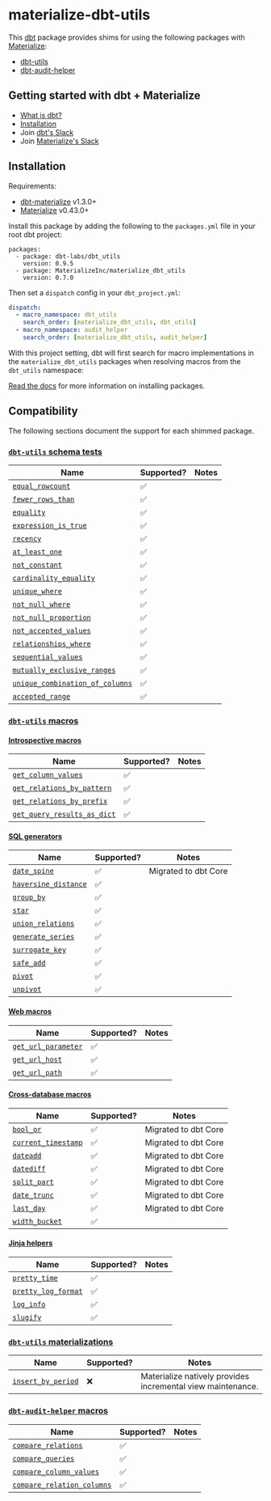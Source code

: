 # materialize-dbt-utils

This [dbt](https://github.com/dtb-labs/dbt) package provides shims for using the
following packages with [Materialize]:

- [dbt-utils](https://github.com/dbt-labs/dbt-utils)
- [dbt-audit-helper](https://github.com/dbt-labs/dbt-audit-helper)

## Getting started with dbt + Materialize

- [What is dbt?](https://docs.getdbt.com/docs/introduction)
- [Installation](https://github.com/MaterializeInc/dbt-materialize)
- Join [dbt's Slack](http://slack.getdbt.com/)
- Join [Materialize's Slack](https://materialize.com/)

## Installation

Requirements:
- [dbt-materialize](https://pypi.org/project/dbt-materialize/) v1.3.0+
- [Materialize](https://materialize.com/docs/install/) v0.43.0+

Install this package by adding the following to the `packages.yml` file in your
root dbt project:

```
packages:
  - package: dbt-labs/dbt_utils
    version: 0.9.5
  - package: MaterializeInc/materialize_dbt_utils
    version: 0.7.0
```

Then set a `dispatch` config in your `dbt_project.yml`:

```yml
dispatch:
  - macro_namespace: dbt_utils
    search_order: [materialize_dbt_utils, dbt_utils]
  - macro_namespace: audit_helper
    search_order: [materialize_dbt_utils, audit_helper]
```

With this project setting, dbt will first search for macro implementations in
the `materialize_dbt_utils` packages when resolving macros from the `dbt_utils`
namespace:

[Read the docs](https://docs.getdbt.com/docs/package-management)
for more information on installing packages.

## Compatibility

The following sections document the support for each shimmed package.

### [`dbt-utils` schema tests]

Name                               | Supported?         | Notes
-----------------------------------|--------------------|----------------------------------------------------------------------------
[`equal_rowcount`]                 | :white_check_mark: |
[`fewer_rows_than`]                | :white_check_mark: |
[`equality`]                       | :white_check_mark: |
[`expression_is_true`]             | :white_check_mark: |
[`recency`]                        | :white_check_mark: |
[`at_least_one`]                   | :white_check_mark: |
[`not_constant`]                   | :white_check_mark: |
[`cardinality_equality`]           | :white_check_mark: |
[`unique_where`]                   | :white_check_mark: |
[`not_null_where`]                 | :white_check_mark: |
[`not_null_proportion`]            | :white_check_mark: |
[`not_accepted_values`]            | :white_check_mark: |
[`relationships_where`]            | :white_check_mark: |
[`sequential_values`]              | :white_check_mark: |
[`mutually_exclusive_ranges`]      | :white_check_mark: |
[`unique_combination_of_columns`]  | :white_check_mark: |
[`accepted_range`]                 | :white_check_mark: |

### [`dbt-utils` macros]

#### [Introspective macros]

Name                          | Supported?         | Notes
------------------------------|--------------------|------
[`get_column_values`]         | :white_check_mark: |
[`get_relations_by_pattern`]  | :white_check_mark: |
[`get_relations_by_prefix`]   | :white_check_mark: |
[`get_query_results_as_dict`] | :white_check_mark: |

#### [SQL generators]

Name                   | Supported?         | Notes
-----------------------|--------------------|-------
[`date_spine`]         | :white_check_mark: | Migrated to dbt Core
[`haversine_distance`] | :white_check_mark: |
[`group_by`]           | :white_check_mark: |
[`star`]               | :white_check_mark: |
[`union_relations`]    | :white_check_mark: |
[`generate_series`]    | :white_check_mark: |
[`surrogate_key`]      | :white_check_mark: |
[`safe_add`]           | :white_check_mark: |
[`pivot`]              | :white_check_mark: |
[`unpivot`]            | :white_check_mark: |

#### [Web macros]

Name                  | Supported?         | Notes
----------------------|--------------------|------
[`get_url_parameter`] | :white_check_mark: |
[`get_url_host`]      | :white_check_mark: |
[`get_url_path`]      | :white_check_mark: |

#### [Cross-database macros]

Name                  | Supported?         | Notes
----------------------|--------------------|------
[`bool_or`]           | :white_check_mark: | Migrated to dbt Core
[`current_timestamp`] | :white_check_mark: | Migrated to dbt Core
[`dateadd`]           | :white_check_mark: | Migrated to dbt Core
[`datediff`]          | :white_check_mark: | Migrated to dbt Core
[`split_part`]        | :white_check_mark: | Migrated to dbt Core
[`date_trunc`]        | :white_check_mark: | Migrated to dbt Core
[`last_day`]          | :white_check_mark: | Migrated to dbt Core
[`width_bucket`]      | :white_check_mark: |

#### [Jinja helpers]

Name                  | Supported?         | Notes
----------------------|--------------------|------
[`pretty_time`]       | :white_check_mark: |
[`pretty_log_format`] | :white_check_mark: |
[`log_info`]          | :white_check_mark: |
[`slugify`]           | :white_check_mark: |

### [`dbt-utils` materializations]

Name                 | Supported?         | Notes
---------------------|--------------------|------
[`insert_by_period`] | :x:                | Materialize natively provides incremental view maintenance.

### [`dbt-audit-helper` macros]

Name                          | Supported?         | Notes
------------------------------|--------------------|------
[`compare_relations`]         | :white_check_mark: |
[`compare_queries`]           | :white_check_mark: |
[`compare_column_values`]     | :white_check_mark: |
[`compare_relation_columns`]  | :white_check_mark: |

[`accepted_range`]: https://github.com/dbt-labs/dbt-utils#accepted_range-source
[`at_least_one`]: https://github.com/dbt-labs/dbt-utils#at_least_one-source
[`bool_or`]: https://docs.getdbt.com/reference/dbt-jinja-functions/cross-database-macros#bool_or
[`cardinality_equality`]: https://github.com/dbt-labs/dbt-utils#cardinality_equality-source
[`compare_column_values`]: https://github.com/dbt-labs/dbt-audit-helper#compare_column_values-source
[`compare_queries`]: https://github.com/dbt-labs/dbt-audit-helper#compare_queries-source
[`compare_relation_columns`]: https://github.com/dbt-labs/dbt-audit-helper#compare_relation_columns-source
[`compare_relations`]: https://github.com/dbt-labs/dbt-audit-helper#compare_relations-source
[`current_timestamp`]: https://github.com/dbt-labs/dbt-utils#current_timestamp-source
[`date_spine`]: https://github.com/dbt-labs/dbt-utils#date_spine-source
[`date_trunc`]: https://docs.getdbt.com/reference/dbt-jinja-functions/cross-database-macros#date_trunc
[`dateadd`]: https://docs.getdbt.com/reference/dbt-jinja-functions/cross-database-macros#dateadd
[`datediff`]: https://docs.getdbt.com/reference/dbt-jinja-functions/cross-database-macros#datediff
[`dbt-audit-helper` macros]: https://github.com/dbt-labs/dbt-audit-helper#macros
[`dbt-utils` macros]: https://github.com/dbt-labs/dbt-utils#macros
[`dbt-utils` materializations]: https://github.com/dbt-labs/dbt-utils#materializations
[`dbt-utils` schema tests]: https://github.com/dbt-labs/dbt-utils#schema-tests
[`equal_rowcount`]: https://github.com/dbt-labs/dbt-utils#equal_rowcount-source
[`equality`]: https://github.com/dbt-labs/dbt-utils#equality-source
[`expression_is_true`]: https://github.com/dbt-labs/dbt-utils#expression_is_true-source
[`fewer_rows_than`]: https://github.com/dbt-labs/dbt-utils#fewer_rows_than-source
[`generate_series`]: https://github.com/dbt-labs/dbt-utils#generate_series-source
[`get_column_values`]: https://github.com/dbt-labs/dbt-utils#get_column_values-source
[`get_query_results_as_dict`]: https://github.com/dbt-labs/dbt-utils#get_query_results_as_dict-source
[`get_relations_by_pattern`]: https://github.com/dbt-labs/dbt-utils#get_relations_by_pattern-source
[`get_relations_by_prefix`]: https://github.com/dbt-labs/dbt-utils#get_relations_by_prefix-source
[`get_url_host`]: https://github.com/dbt-labs/dbt-utils#get_url_host-source
[`get_url_parameter`]: https://github.com/dbt-labs/dbt-utils#get_url_parameter-source
[`get_url_path`]: https://github.com/dbt-labs/dbt-utils#get_url_path-source
[`group_by`]: https://github.com/dbt-labs/dbt-utils#group_by-source
[`haversine_distance`]: https://github.com/dbt-labs/dbt-utils#haversine_distance-source
[`insert_by_period`]: https://github.com/dbt-labs/dbt-utils#insert_by_period-source
[`last_day`]: https://docs.getdbt.com/reference/dbt-jinja-functions/cross-database-macros#last_day
[`log_info`]: https://github.com/dbt-labs/dbt-utils#log_info-source
[`mutually_exclusive_ranges`]: https://github.com/dbt-labs/dbt-utils#mutually_exclusive_ranges-source
[`not_accepted_values`]: https://github.com/dbt-labs/dbt-utils#not_accepted_values-source
[`not_constant`]: https://github.com/dbt-labs/dbt-utils#not_constant-source
[`not_null_proportion`]: https://github.com/dbt-labs/dbt-utils#not_null_proportion-source
[`not_null_where`]: https://github.com/dbt-labs/dbt-utils#not_null_where-source
[`pivot`]: https://github.com/dbt-labs/dbt-utils#pivot-source
[`pretty_log_format`]: https://github.com/dbt-labs/dbt-utils#pretty_log_format-source
[`pretty_time`]: https://github.com/dbt-labs/dbt-utils#pretty_time-source
[`recency`]: https://github.com/dbt-labs/dbt-utils#recency-source
[`relationships_where`]: https://github.com/dbt-labs/dbt-utils#relationships_where-source
[`safe_add`]: https://github.com/dbt-labs/dbt-utils#safe_add-source
[`sequential_values`]: https://github.com/dbt-labs/dbt-utils#sequential_values-source
[`slugify`]: https://github.com/dbt-labs/dbt-utils#slugify-source
[`split_part`]: https://docs.getdbt.com/reference/dbt-jinja-functions/cross-database-macros#split_part
[`star`]: https://github.com/dbt-labs/dbt-utils#star-source
[`surrogate_key`]: https://github.com/dbt-labs/dbt-utils#surrogate_key-source
[`union_relations`]: https://github.com/dbt-labs/dbt-utils#union_relations-source
[`unique_where`]: https://github.com/dbt-labs/dbt-utils#unique_where-source
[`unique_combination_of_columns`]: https://github.com/dbt-labs/dbt-utils#unique_combination_of_columns-source
[`unpivot`]: https://github.com/dbt-labs/dbt-utils#unpivot-source
[`width_bucket`]: https://github.com/dbt-labs/dbt-utils#width_bucket-source
[Cross-database macros]: https://docs.getdbt.com/reference/dbt-jinja-functions/cross-database-macros
[Introspective macros]: https://github.com/dbt-labs/dbt-utils#introspective-macros
[Jinja helpers]: https://github.com/dbt-labs/dbt-utils#jinja-helpers
[Materialize]: https://github.com/MaterializeInc/materialize
[SQL generators]: https://github.com/dbt-labs/dbt-utils#sql-generators
[Web macros]: https://github.com/dbt-labs/dbt-utils#web-macros
